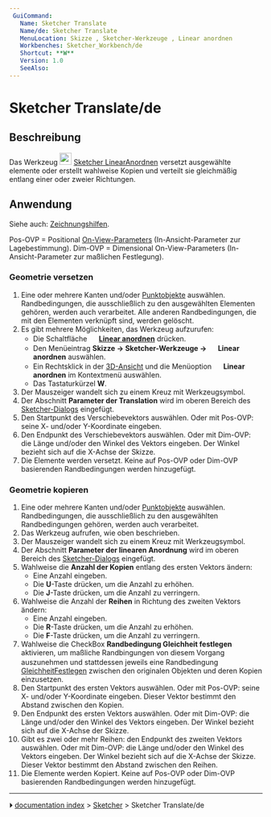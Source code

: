 ```yaml
---
 GuiCommand:
   Name: Sketcher Translate
   Name/de: Sketcher Translate
   MenuLocation: Skizze , Sketcher-Werkzeuge , Linear anordnen
   Workbenches: Sketcher_Workbench/de
   Shortcut: **W**
   Version: 1.0
   SeeAlso: 
---
```


# Sketcher Translate/de



## Beschreibung

Das Werkzeug <img alt="" src=images/Sketcher_Translate.svg  style="width:24px;"> [Sketcher LinearAnordnen](Sketcher_Translate.md) versetzt ausgewählte elemente oder erstellt wahlweise Kopien und verteilt sie gleichmäßig entlang einer oder zweier Richtungen.



## Anwendung

Siehe auch: [Zeichnungshilfen](Sketcher_Workbench/de#Zeichnungshilfen.md).

Pos-OVP = Positional [On-View-Parameters](Sketcher_Preferences/de#Allgemein.md) (In-Ansicht-Parameter zur Lagebestimmung).
Dim-OVP = Dimensional On-View-Parameters (In-Ansicht-Parameter zur maßlichen Festlegung).



### Geometrie versetzen 

1.  Eine oder mehrere Kanten und/oder [Punktobjekte](Sketcher_CreatePoint/de.md) auswählen. Randbedingungen, die ausschließlich zu den ausgewählten Elementen gehören, werden auch verarbeitet. Alle anderen Randbedingungen, die mit den Elementen verknüpft sind, werden gelöscht.
2.  Es gibt mehrere Möglichkeiten, das Werkzeug aufzurufen:
    -   Die Schaltfläche **<img src="images/Sketcher_Translate.svg" width=16px> [Linear anordnen](Sketcher_Translate/de.md)** drücken.
    -   Den Menüeintrag **Skizze → Sketcher-Werkzeuge → <img src="images/Sketcher_Translate.svg" width=16px> Linear anordnen** auswählen.
    -   Ein Rechtsklick in der [3D-Ansicht](3D_view/de.md) und die Menüoption **<img src="images/Sketcher_Translate.svg" width=16px> Linear anordnen** im Kontextmenü auswählen.
    -   Das Tastaturkürzel **W**.
3.  Der Mauszeiger wandelt sich zu einem Kreuz mit Werkzeugsymbol.
4.  Der Abschnitt **Parameter der Translation** wird im oberen Bereich des [Sketcher-Dialogs](Sketcher_Dialog/de.md) eingefügt.
5.  Den Startpunkt des Verschiebevektors auswählen. Oder mit Pos-OVP: seine X- und/oder Y-Koordinate eingeben.
6.  Den Endpunkt des Verschiebevektors auswählen. Oder mit Dim-OVP: die Länge und/oder den Winkel des Vektors eingeben. Der Winkel bezieht sich auf die X-Achse der Skizze.
7.  Die Elemente werden versetzt. Keine auf Pos-OVP oder Dim-OVP basierenden Randbedingungen werden hinzugefügt.



### Geometrie kopieren 

1.  Eine oder mehrere Kanten und/oder [Punktobjekte](Sketcher_CreatePoint/de.md) auswählen. Randbedingungen, die ausschließlich zu den ausgewählten Randbedingungen gehören, werden auch verarbeitet.
2.  Das Werkzeug aufrufen, wie oben beschrieben.
3.  Der Mauszeiger wandelt sich zu einem Kreuz mit Werkzeugsymbol.
4.  Der Abschnitt **Parameter der linearen Anordnung** wird im oberen Bereich des [Sketcher-Dialogs](Sketcher_Dialog/de.md) eingefügt.
5.  Wahlweise die **Anzahl der Kopien** entlang des ersten Vektors ändern:
    -   Eine Anzahl eingeben.
    -   Die **U**-Taste drücken, um die Anzahl zu erhöhen.
    -   Die **J**-Taste drücken, um die Anzahl zu verringern.
6.  Wahlweise die Anzahl der **Reihen** in Richtung des zweiten Vektors ändern:
    -   Eine Anzahl eingeben.
    -   Die **R**-Taste drücken, um die Anzahl zu erhöhen.
    -   Die **F**-Taste drücken, um die Anzahl zu verringern.
7.  Wahlweise die CheckBox **Randbedingung Gleichheit festlegen** aktivieren, um maßliche Randbingungen von diesem Vorgang auszunehmen und stattdessen jeweils eine Randbedingung <img alt="" src=images/Sketcher_ConstrainEqual.svg  style="width:16px;"> [GleichheitFestlegen](Sketcher_ConstrainEqual/de.md) zwischen den originalen Objekten und deren Kopien einzusetzen.
8.  Den Startpunkt des ersten Vektors auswählen. Oder mit Pos-OVP: seine X- und/oder Y-Koordinate eingeben. Dieser Vektor bestimmt den Abstand zwischen den Kopien.
9.  Den Endpunkt des ersten Vektors auswählen. Oder mit Dim-OVP: die Länge und/oder den Winkel des Vektors eingeben. Der Winkel bezieht sich auf die X-Achse der Skizze.
10. Gibt es zwei oder mehr Reihen: den Endpunkt des zweiten Vektors auswählen. Oder mit Dim-OVP: die Länge und/oder den Winkel des Vektors eingeben. Der Winkel bezieht sich auf die X-Achse der Skizze. Dieser Vektor bestimmt den Abstand zwischen den Reihen.
11. Die Elemente werden Kopiert. Keine auf Pos-OVP oder Dim-OVP basierenden Randbedingungen werden hinzugefügt.



---
⏵ [documentation index](../README.md) > [Sketcher](Sketcher_Workbench.md) > Sketcher Translate/de

